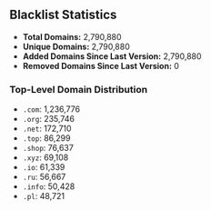 ## Blacklist Statistics

- **Total Domains:** 2,790,880
- **Unique Domains:** 2,790,880
- **Added Domains Since Last Version:** 2,790,880
- **Removed Domains Since Last Version:** 0

### Top-Level Domain Distribution

-  `.com`: 1,236,776
-  `.org`: 235,746
-  `.net`: 172,710
-  `.top`: 86,299
-  `.shop`: 76,637
-  `.xyz`: 69,108
-  `.io`: 61,339
-  `.ru`: 56,667
-  `.info`: 50,428
-  `.pl`: 48,721

